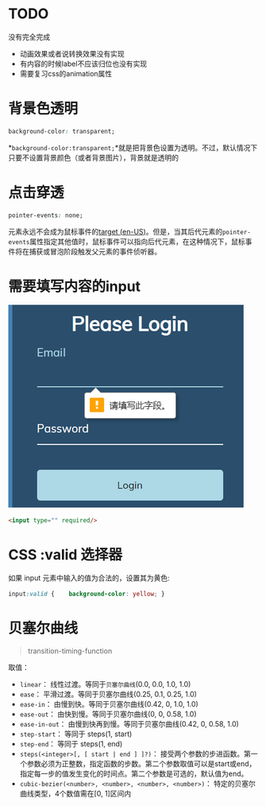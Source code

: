 # TODO

没有完全完成

- 动画效果或者说转换效果没有实现
- 有内容的时候label不应该归位也没有实现
- 需要复习css的animation属性

# 背景色透明

```css
background-color: transparent;
```

*`background-color:transparent;`*就是把背景色设置为透明。不过，默认情况下只要不设置背景颜色（或者背景图片），背景就是透明的

# 点击穿透

```css
pointer-events: none;
```

元素永远不会成为鼠标事件的[target (en-US)](https://developer.mozilla.org/en-US/docs/Web/API/Event/target)。但是，当其后代元素的`pointer-events`属性指定其他值时，鼠标事件可以指向后代元素，在这种情况下，鼠标事件将在捕获或冒泡阶段触发父元素的事件侦听器。

# 需要填写内容的input

![image-20230117155945931](readme.assets/image-20230117155945931.png)

```html
<input type="" required/>
```

# CSS :valid 选择器

如果 input 元素中输入的值为合法的，设置其为黄色:

```css
input:valid {    background-color: yellow; }
```

# 贝塞尔曲线

> transition-timing-function

取值：

- `linear`：
  线性过渡。等同于`贝塞尔曲线`(0.0, 0.0, 1.0, 1.0)
- `ease`：
  平滑过渡。等同于贝塞尔曲线(0.25, 0.1, 0.25, 1.0)
- `ease-in`：
  由慢到快。等同于贝塞尔曲线(0.42, 0, 1.0, 1.0)
- `ease-out`：
  由快到慢。等同于贝塞尔曲线(0, 0, 0.58, 1.0)
- `ease-in-out`：
  由慢到快再到慢。等同于贝塞尔曲线(0.42, 0, 0.58, 1.0)
- `step-start`：
  等同于 steps(1, start)
- `step-end`：
  等同于 steps(1, end)
- `steps(<integer>[, [ start | end ] ]?)`：
  接受两个参数的步进函数。第一个参数必须为正整数，指定函数的步数。第二个参数取值可以是start或end，指定每一步的值发生变化的时间点。第二个参数是可选的，默认值为end。
- `cubic-bezier(<number>, <number>, <number>, <number>)`：
  特定的贝塞尔曲线类型，4个数值需在[0, 1]区间内